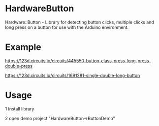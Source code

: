 # HardwareButton
Hardware::Button - Library for detecting button clicks, multiple clicks and long press on a button for use with the Arduino environment.

# Example
https://123d.circuits.io/circuits/445550-button-class-press-long-press-double-press

https://123d.circuits.io/circuits/1691281-single-double-long-button

# Usage 
1 Install library

2 open demo project "HardwareButton->ButtonDemo"